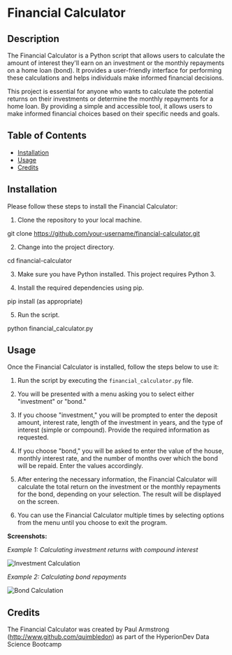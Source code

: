 # Financial Calculator

## Description
The Financial Calculator is a Python script that allows users to calculate the amount of interest they'll earn on an investment or the monthly repayments on a home loan (bond). It provides a user-friendly interface for performing these calculations and helps individuals make informed financial decisions.

This project is essential for anyone who wants to calculate the potential returns on their investments or determine the monthly repayments for a home loan. By providing a simple and accessible tool, it allows users to make informed financial choices based on their specific needs and goals.

## Table of Contents
- [Installation](#installation)
- [Usage](#usage)
- [Credits](#credits)

## Installation
Please follow these steps to install the Financial Calculator:

1. Clone the repository to your local machine.

git clone https://github.com/your-username/financial-calculator.git


2. Change into the project directory.


cd financial-calculator



3. Make sure you have Python installed. This project requires Python 3.

4. Install the required dependencies using pip.

pip install (as appropriate)



5. Run the script.

python financial_calculator.py


## Usage
Once the Financial Calculator is installed, follow the steps below to use it:

1. Run the script by executing the `financial_calculator.py` file.


2. You will be presented with a menu asking you to select either "investment" or "bond."

3. If you choose "investment," you will be prompted to enter the deposit amount, interest rate, length of the investment in years, and the type of interest (simple or compound). Provide the required information as requested.

4. If you choose "bond," you will be asked to enter the value of the house, monthly interest rate, and the number of months over which the bond will be repaid. Enter the values accordingly.

5. After entering the necessary information, the Financial Calculator will calculate the total return on the investment or the monthly repayments for the bond, depending on your selection. The result will be displayed on the screen.

6. You can use the Financial Calculator multiple times by selecting options from the menu until you choose to exit the program.

**Screenshots:**

_Example 1: Calculating investment returns with compound interest_

![Investment Calculation](screenshots/investment.png)

_Example 2: Calculating bond repayments_

![Bond Calculation](screenshots/bond.png)

## Credits
The Financial Calculator was created by Paul Armstrong (http://www.github.com/quimbledon) as part of the HyperionDev Data Science Bootcamp




